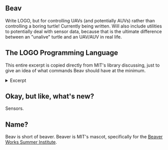 ## Beav

Write LOGO, but for controlling UAVs (and potentially AUVs) rather than controlling a boring turtle! Currently being written. Will also include utilities to potentially deal with sensor data, because that is the ultimate difference between an "unalive" turtle and an UAV/AUV in real life.

## The LOGO Programming Language

This entire excerpt is copied directly from MIT's library discussing, just to give an idea of what commands Beav should have at the minimum.

<details>
    <summary>Excerpt</summary>

The Logo Programming Language, a dialect of Lisp, was designed as a tool for learning. Its features - interactivity, modularity, extensibility, flexibility of data types - follow from this goal.

### Interactivity

Although there are some versions of Logo that compile, it is generally implemented as an interpreted language. The interactivity of this approach provides the user with immediate feedback on individual instructions, thus aiding in the debugging and learning process. Error messages are descriptive. For example

```
fowad

> I don't know how to fowad
```

(The word `fowad` is not a primitive - one of Logo's built in words - nor a procedure that you've defined.)

```
forward

> Not enough inputs to forward
```

(Now that you've spelled it correctly, Logo knows the word `forward`, but can't run your instruction because `forward` requires additional information.

```
forward 100
```

(Logo is happy. There's no error message. The turtle moves forward 100 steps.)

### Modularity and Extensibility

Logo programs are usually collections of small procedures. Generally, procedures are defined by writing them in a text editor. The special word `to` is followed by the name of the procedure. Subsequent lines form the procedure definition. The word `end` signals that you're finished.

In our [turtle graphics](https://el.media.mit.edu/logo-foundation/what_is_logo/logo_primer.html) example we defined a procedure to draw a square:

```logo
to square
    repeat 4 [
        forward 50
        right 90
    ]
end
```

and used it as as a subprocedure of another procedure

```logo
to flower
    repeat 36 [
        right 10
        square
    ]
end
```

Similarly, `flower` could be a building block of something larger.

```logo
to garden
    repeat 25 [
        set-random-position
        flower
    ]
end
```

No, `set-random-position` is not a primitive, but `random` is and so is `setposition` (or `setpos` or `setxy`). Or you could write `set-random-position` using `forward` and `right` with `random`.

Once a Logo procedure is defined it works like the Logo primitives. In fact, when you look at Logo programs there's no way of knowing which words are primitives and which are user-defined unless you know that particular Logo implementation. In our [language](https://el.media.mit.edu/logo-foundation/what_is_logo/logo_and_natural_language.html) sample we used the procedure `pick` to randomly select an item from a list, for example in the procedure who.

```logo
to who
    output pick [Sandy Dale Dana Chris]
end
```

In some versions of Logo `pick` is a primitive while in others you have to write it yourself. `who` would look and work the same way in either case.

Logo allows you to build up complex projects in small steps. Programming in Logo is done by adding to its vocabulary, teaching it new words in terms of words it already knows. In this way it's similar to the way people learn spoken language.

### Flexibility

Logo works with words and lists. A Logo word is a string of characters. A Logo list is an ordered collection of words and or lists. Numbers are words, but they're special because you can do things like arithmetic with them.

Many programming languages are pretty strict about wanting to know exactly what kind of data you claim to be using. This makes things easier for the computer, but harder for the programmer. Before adding a couple of numbers you might have to specify whether they are integers or real numbers. The computer needs to know such things. But most people don't think about this so Logo takes care of it for you. When asked to do arithmetic Logo just does it.

```logo
print 3 + 4
> 7

print 3 / 4
> .75
```

If you are unfamiliar with Logo but work in other programming languages, the following sequence may surprise you:

```logo
print word "apple "sauce
> applesauce

print word "3 "4
> 34

print 12 + word "3 "4
46
```

Here's a recursive procedure that computes factorials:

```logo
to factorial :number
    if :number = 1 [
        output 1
    ]

    output :number * factorial :number - 1
end

print factorial 3
> 6

print factorial 5
> 120
```

Here's a process to reverse a list of words:

```logo
to reverse :stuff
    ifelse equal? count :stuff 1
    [output first :stuff]
    [output sentence reverse butfirst :stuff first :stuff]
end

print reverse [apples and pears]

> pears and apples
```

</details>

## Okay, but like, what's new?

Sensors.

## Name?

Beav is short of beaver. Beaver is MIT's mascot, specifically for the [Beaver Works Summer Institute]().
